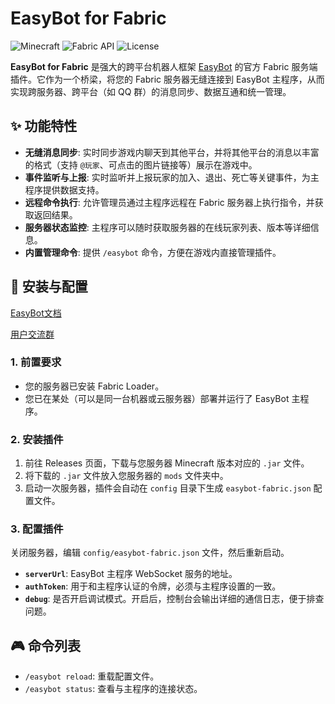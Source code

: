 # EasyBot for Fabric

![Minecraft](https://img.shields.io/badge/Minecraft-1.20.x%20|%201.21.x-green.svg) ![Fabric API](https://img.shields.io/badge/Fabric%20API-Required-blue.svg) ![License](https://img.shields.io/badge/License-MIT-yellow.svg)

**EasyBot for Fabric** 是强大的跨平台机器人框架 [EasyBot](https://github.com/easybot-team) 的官方 Fabric 服务端插件。它作为一个桥梁，将您的 Fabric 服务器无缝连接到 EasyBot 主程序，从而实现跨服务器、跨平台（如 QQ 群）的消息同步、数据互通和统一管理。

## ✨ 功能特性

-   **无缝消息同步**: 实时同步游戏内聊天到其他平台，并将其他平台的消息以丰富的格式（支持 `@玩家`、可点击的图片链接等）展示在游戏中。
-   **事件监听与上报**: 实时监听并上报玩家的加入、退出、死亡等关键事件，为主程序提供数据支持。
-   **远程命令执行**: 允许管理员通过主程序远程在 Fabric 服务器上执行指令，并获取返回结果。
-   **服务器状态监控**: 主程序可以随时获取服务器的在线玩家列表、版本等详细信息。
-   **内置管理命令**: 提供 `/easybot` 命令，方便在游戏内直接管理插件。

## 🚀 安装与配置

[EasyBot文档](https://docs.inectar.cn/)

[用户交流群](https://docs.inectar.cn/join-qq-group)
### 1. 前置要求
- 您的服务器已安装 Fabric Loader。
- 您已在某处（可以是同一台机器或云服务器）部署并运行了 EasyBot 主程序。

### 2. 安装插件
1.  前往 Releases 页面，下载与您服务器 Minecraft 版本对应的 `.jar` 文件。
2.  将下载的 `.jar` 文件放入您服务器的 `mods` 文件夹中。
3.  启动一次服务器，插件会自动在 `config` 目录下生成 `easybot-fabric.json` 配置文件。

### 3. 配置插件
关闭服务器，编辑 `config/easybot-fabric.json` 文件，然后重新启动。

- **`serverUrl`**: EasyBot 主程序 WebSocket 服务的地址。
- **`authToken`**: 用于和主程序认证的令牌，必须与主程序设置的一致。
- **`debug`**: 是否开启调试模式。开启后，控制台会输出详细的通信日志，便于排查问题。

## 🎮 命令列表

- `/easybot reload`: 重载配置文件。
- `/easybot status`: 查看与主程序的连接状态。

